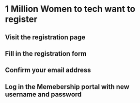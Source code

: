 # 1 Million Women to tech want to register

## Visit the registration page

## Fill in the registration form

## Confirm your email address

## Log in the Memebership portal with new username and password
